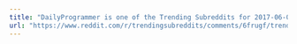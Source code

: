 ```yaml
---
title: "DailyProgrammer is one of the Trending Subreddits for 2017-06-07!"
url: "https://www.reddit.com/r/trendingsubreddits/comments/6frugf/trending_subreddits_for_20170607_rdailyprogrammer/"
---
```


